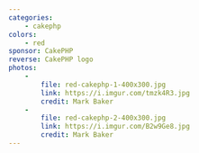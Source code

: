 ```yaml
---
categories:
    - cakephp
colors:
    - red
sponsor: CakePHP
reverse: CakePHP logo
photos:
    -
        file: red-cakephp-1-400x300.jpg
        link: https://i.imgur.com/tmzk4R3.jpg
        credit: Mark Baker
    -
        file: red-cakephp-2-400x300.jpg
        link: https://i.imgur.com/B2w9Ge8.jpg
        credit: Mark Baker
---
```

